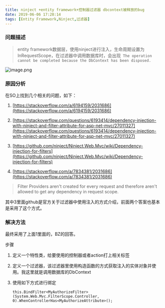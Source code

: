 ```yaml
---
title: ninject +entity framework+控制器过滤器 dbcontext被释放的bug
date: 2019-06-06 17:28:14
tags: [Entity Framework,Ninject,过滤器]
---
```


### 问题描述

> entity framework数据层，使用ninject进行注入，生命周期设置为InRequestScope，在过滤器中调用数据库时，会出现` The operation cannot be completed because the DbContext has been disposed.`

![image.png](https://upload-images.jianshu.io/upload_images/2665968-7a47deefa11b5919.png?imageMogr2/auto-orient/strip%7CimageView2/2/w/1240)



### 原因分析

在SO上找到几个相关的问题，如下：

1. [https://stackoverflow.com/a/6194159/2031686](https://stackoverflow.com/a/6194159/2031686)

2. [https://stackoverflow.com/questions/6193414/dependency-injection-with-ninject-and-filter-attribute-for-asp-net-mvc/27011327](https://stackoverflow.com/questions/6193414/dependency-injection-with-ninject-and-filter-attribute-for-asp-net-mvc/27011327)

3. [https://github.com/ninject/Ninject.Web.Mvc/wiki/Dependency-injection-for-filters](https://github.com/ninject/Ninject.Web.Mvc/wiki/Dependency-injection-for-filters)

4. [https://stackoverflow.com/a/7834381/2031686](https://stackoverflow.com/a/7834381/2031686)

> Filter Providers aren't created for every request and therefore aren't allowed to get any dependency in request scope.

其中3里面github是官方关于过滤器中使用注入的方式介绍，前面两个答案也基本是采用了这个方式。

### 解决方法

最终采用了上面1里面的，BZ的回答。

步骤

1. 定义一个特性类，给要使用的控制器或者action打上相关标签

2. 定义一个过滤器，该过滤器里使用构造函数的方式获取注入的实体对象并使用。我这里就是调用数据库的DbContext

3. 使用如下方式进行绑定

	```
	this.BindFilter<MyAuthorizeFilter>(System.Web.Mvc.FilterScope.Controller, 0).WhenControllerHas<MyAuthorizeAttribute>();
	```
